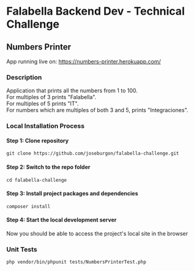 # Falabella Backend Dev - Technical Challenge
## Numbers Printer

App running live on: https://numbers-printer.herokuapp.com/

### Description
Application that prints all the numbers from 1 to 100.   
For multiples of 3 prints "Falabella".  
For multiples of 5 prints "IT".  
For numbers which are multiples of both 3 and 5, prints "Integraciones".  

### Local Installation Process

#### Step 1: Clone repository

```
git clone https://github.com/joseburgon/falabella-challenge.git
```

#### Step 2: Switch to the repo folder

```
cd falabella-challenge
```

#### Step 3: Install project packages and dependencies

```
composer install
```

#### Step 4: Start the local development server

Now you should be able to access the project's local site in the browser


### Unit Tests
```
php vendor/bin/phpunit tests/NumbersPrinterTest.php
```

